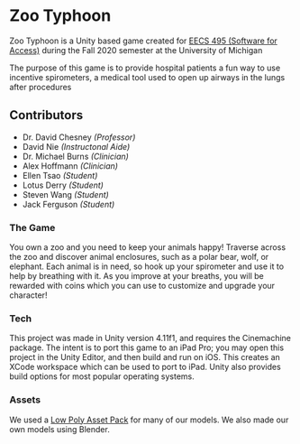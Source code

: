 # Zoo Typhoon

Zoo Typhoon is a Unity based game created for [EECS 495 (Software for Access)](https://www.lsa.umich.edu/cg/cg_detail.aspx?content=2310EECS495001&termArray=f_20_2310) during the Fall 2020 semester at the University of Michigan

The purpose of this game is to provide hospital patients a fun way to use incentive spirometers, a medical tool used to open up airways in the lungs after procedures

## Contributors
* Dr. David Chesney *(Professor)*
* David Nie *(Instructonal Aide)*
* Dr. Michael Burns *(Clinician)*
* Alex Hoffmann *(Clinician)*
* Ellen Tsao *(Student)*
* Lotus Derry *(Student)*
* Steven Wang *(Student)*
* Jack Ferguson *(Student)*


### The Game
You own a zoo and you need to keep your animals happy! Traverse across the zoo and discover animal enclosures, such as a polar bear, wolf, or elephant. Each animal is in need, so hook up your spirometer and use it to help by breathing with it. As you improve at your breaths, you will be rewarded with coins which you can use to customize and upgrade your character!

### Tech
This project was made in Unity version 4.11f1, and requires the Cinemachine package. The intent is to port this game to an iPad Pro; you may open this project in the Unity Editor, and then build and run on iOS. This creates an XCode workspace which can be used to port to iPad. Unity also provides build options for most popular operating systems.

### Assets
We used a [Low Poly Asset Pack](https://assetstore.unity.com/packages/3d/props/low-poly-ultimate-pack-54733) for many of our models. We also made our own models using Blender.

